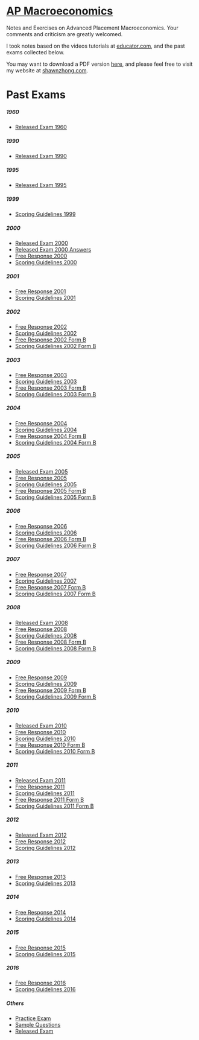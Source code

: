 # [AP Macroeconomics](https://macro.shawnzhong.com)
Notes and Exercises on Advanced Placement Macroeconomics. Your comments and criticism are greatly welcomed.

I took notes based on the videos tutorials at [educator.com](https://www.educator.com/economics/ap-macroeconomics/park/), and the past exams collected below.

You may want to download a PDF version   <a href="AP-Macroeconomics.pdf"  target="_blank" >here</a>, and please feel free to visit my website at [shawnzhong.com](https://shawnzhong.com).

# Past Exams

##### 1960

 * <a href="./exams/Released Exam 1960.pdf"  target="_blank" >Released Exam 1960</a>

##### 1990

 * <a href="./exams/Released Exam 1990.pdf"  target="_blank" >Released Exam 1990</a>

##### 1995

 * <a href="./exams/Released Exam 1995.pdf"  target="_blank" >Released Exam 1995</a>

##### 1999

 * <a href="./exams/Scoring Guidelines 1999.pdf"  target="_blank" >Scoring Guidelines 1999</a>

##### 2000

 * <a href="./exams/Released Exam 2000.pdf"  target="_blank" >Released Exam 2000</a>
 * <a href="./exams/Released%20Exam%202000%20Answers.htm"  target="_blank" >Released Exam 2000 Answers</a>
 * <a href="./exams/Free Response 2000.pdf"  target="_blank" >Free Response 2000</a>
 * <a href="./exams/Scoring Guidelines 2000.pdf"  target="_blank" >Scoring Guidelines 2000</a>

##### 2001

 * <a href="./exams/Free Response 2001.pdf"  target="_blank" >Free Response 2001</a>
 * <a href="./exams/Scoring Guidelines 2001.pdf"  target="_blank" >Scoring Guidelines 2001</a>

##### 2002

 * <a href="./exams/Free Response 2002.pdf"  target="_blank" >Free Response 2002</a>
 * <a href="./exams/Scoring Guidelines 2002.pdf"  target="_blank" >Scoring Guidelines 2002</a>
 * <a href="./exams/Free Response 2002 (Form B).pdf"  target="_blank" >Free Response 2002 Form B</a>
 * <a href="./exams/Scoring Guidelines 2002 (Form B).pdf"  target="_blank" >Scoring Guidelines 2002 Form B</a>


##### 2003

 * <a href="./exams/Free Response 2003.pdf"  target="_blank" >Free Response 2003</a>
 * <a href="./exams/Scoring Guidelines 2003.pdf"  target="_blank" >Scoring Guidelines 2003</a>
 * <a href="./exams/Free Response 2003 (Form B).pdf"  target="_blank" >Free Response 2003 Form B</a>
 * <a href="./exams/Scoring Guidelines 2003 (Form B).pdf"  target="_blank" >Scoring Guidelines 2003 Form B</a>


##### 2004

 * <a href="./exams/Free Response 2004.pdf"  target="_blank" >Free Response 2004</a>
 * <a href="./exams/Scoring Guidelines 2004.pdf"  target="_blank" >Scoring Guidelines 2004</a>
 * <a href="./exams/Free Response 2004 (Form B).pdf"  target="_blank" >Free Response 2004 Form B</a>
 * <a href="./exams/Scoring Guidelines 2004 (Form B).pdf"  target="_blank" >Scoring Guidelines 2004 Form B</a>


##### 2005

 * <a href="./exams/Released Exam 2005.pdf"  target="_blank" >Released Exam 2005</a>
 * <a href="./exams/Free Response 2005.pdf"  target="_blank" >Free Response 2005</a>
 * <a href="./exams/Scoring Guidelines 2005.pdf"  target="_blank" >Scoring Guidelines 2005</a>
 * <a href="./exams/Free Response 2005 (Form B).pdf"  target="_blank" >Free Response 2005 Form B</a>
 * <a href="./exams/Scoring Guidelines 2005 (Form B).pdf"  target="_blank" >Scoring Guidelines 2005 Form B</a>

##### 2006

 * <a href="./exams/Free Response 2006.pdf"  target="_blank" >Free Response 2006</a>
 * <a href="./exams/Scoring Guidelines 2006.pdf"  target="_blank" >Scoring Guidelines 2006</a>
 * <a href="./exams/Free Response 2006 (Form B).pdf"  target="_blank" >Free Response 2006 Form B</a>
 * <a href="./exams/Scoring Guidelines 2006 (Form B).pdf"  target="_blank" >Scoring Guidelines 2006 Form B</a>

##### 2007

 * <a href="./exams/Free Response 2007.pdf"  target="_blank" >Free Response 2007</a>
 * <a href="./exams/Scoring Guidelines 2007.pdf"  target="_blank" >Scoring Guidelines 2007</a>
 * <a href="./exams/Free Response 2007 (Form B).pdf"  target="_blank" >Free Response 2007 Form B</a>
 * <a href="./exams/Scoring Guidelines 2007 (Form B).pdf"  target="_blank" >Scoring Guidelines 2007 Form B</a>

##### 2008

* <a href="./exams/Released Exam 2008.pdf"  target="_blank" >Released Exam 2008</a>
* <a href="./exams/Free Response 2008.pdf"  target="_blank" >Free Response 2008</a>
* <a href="./exams/Scoring Guidelines 2008.pdf"  target="_blank" >Scoring Guidelines 2008</a>
* <a href="./exams/Free Response 2008 (Form B).pdf"  target="_blank" >Free Response 2008 Form B</a>
* <a href="./exams/Scoring Guidelines 2008 (Form B).pdf"  target="_blank" >Scoring Guidelines 2008 Form B</a>

##### 2009

 * <a href="./exams/Free Response 2009.pdf"  target="_blank" >Free Response 2009</a>
 * <a href="./exams/Scoring Guidelines 2009.pdf"  target="_blank" >Scoring Guidelines 2009</a>
 * <a href="./exams/Free Response 2009 (Form B).pdf"  target="_blank" >Free Response 2009 Form B</a>
 * <a href="./exams/Scoring Guidelines 2009 (Form B).pdf"  target="_blank" >Scoring Guidelines 2009 Form B</a>

##### 2010

 * <a href="./exams/Released Exam 2010.pdf"  target="_blank" >Released Exam 2010</a>
 * <a href="./exams/Free Response 2010.pdf"  target="_blank" >Free Response 2010</a>
 * <a href="./exams/Scoring Guidelines 2010.pdf"  target="_blank" >Scoring Guidelines 2010</a>
 * <a href="./exams/Free Response 2010 (Form B).pdf"  target="_blank" >Free Response 2010 Form B</a>
 *  <a href="./exams/Scoring Guidelines 2010 (Form B).pdf"  target="_blank" >Scoring Guidelines 2010 Form B</a>


##### 2011

 * <a href="./exams/Released Exam 2011.pdf"  target="_blank" >Released Exam 2011</a>
 * <a href="./exams/Free Response 2011.pdf"  target="_blank" >Free Response 2011</a>
 * <a href="./exams/Scoring Guidelines 2011.pdf"  target="_blank" >Scoring Guidelines 2011</a>
 * <a href="./exams/Free Response 2011 (Form B).pdf"  target="_blank" >Free Response 2011 Form B</a>
 * <a href="./exams/Scoring Guidelines 2011 (Form B).pdf"  target="_blank" >Scoring Guidelines 2011 Form B</a>

##### 2012

 * <a href="./exams/Released Exam 2012.pdf"  target="_blank" >Released Exam 2012</a>
 * <a href="./exams/Free Response 2012.pdf"  target="_blank" >Free Response 2012</a>
 * <a href="./exams/Scoring Guidelines 2012.pdf"  target="_blank" >Scoring Guidelines 2012</a>

##### 2013

 * <a href="./exams/Free Response 2013.pdf"  target="_blank" >Free Response 2013</a>
 * <a href="./exams/Scoring Guidelines 2013.pdf"  target="_blank" >Scoring Guidelines 2013</a>


##### 2014

 * <a href="./exams/Free Response 2014.pdf"  target="_blank" >Free Response 2014</a>
 * <a href="./exams/Scoring Guidelines 2014.pdf"  target="_blank" >Scoring Guidelines 2014</a>

##### 2015

 * <a href="./exams/Free Response 2015.pdf"  target="_blank" >Free Response 2015</a>
 * <a href="./exams/Scoring Guidelines 2015.pdf"  target="_blank" >Scoring Guidelines 2015</a>

##### 2016

 * <a href="./exams/Free Response 2016.pdf"  target="_blank" >Free Response 2016</a>
 * <a href="./exams/Scoring Guidelines 2016.pdf"  target="_blank" >Scoring Guidelines 2016</a> 

##### Others 

 * <a href="./exams/Practice Exam.pdf"  target="_blank" >Practice Exam</a>
 * <a href="./exams/Sample Questions.pdf"  target="_blank" >Sample Questions</a>
 * <a href="./exams/Released Exam.pdf"  target="_blank" >Released Exam</a>

